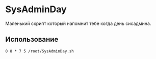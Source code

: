 # SysAdminDay

Маленький скрипт который напомнит тебе когда день сисадмина.

## Использование

```
0 8 * 7 5 /root/SysAdminDay.sh
```
